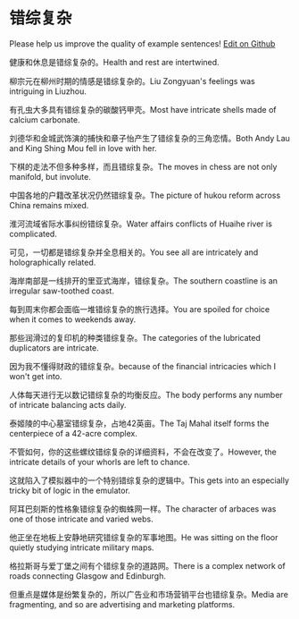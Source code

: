 # 错综复杂

Please help us improve the quality of example sentences! [Edit on Github](https://github.com/jiyushe/jiyu-example-sentence-source/blob/main/chinese/cuozongfuza.md)

<p><span class="chinese">健康和休息是错综复杂的。</span><span class="english">Health and rest are intertwined.</span></p>

<p><span class="chinese">柳宗元在柳州时期的情感是错综复杂的。</span><span class="english">Liu Zongyuan's feelings was intriguing in Liuzhou.</span></p>

<p><span class="chinese">有孔虫大多具有错综复杂的碳酸钙甲壳。</span><span class="english">Most have intricate shells made of calcium carbonate.</span></p>

<p><span class="chinese">刘德华和金城武饰演的捕快和章子怡产生了错综复杂的三角恋情。</span><span class="english">Both Andy Lau and King Shing Mou fell in love with her.</span></p>

<p><span class="chinese">下棋的走法不但多种多样，而且错综复杂。</span><span class="english">The moves in chess are not only manifold, but involute.</span></p>

<p><span class="chinese">中国各地的户籍改革状况仍然错综复杂。</span><span class="english">The picture of hukou reform across China remains mixed.</span></p>

<p><span class="chinese">淮河流域省际水事纠纷错综复杂。</span><span class="english">Water affairs conflicts of Huaihe river is complicated.</span></p>

<p><span class="chinese">可见，一切都是错综复杂并全息相关的。</span><span class="english">You see all are intricately and holographically related.</span></p>

<p><span class="chinese">海岸南部是一线排开的里亚式海岸，错综复杂。</span><span class="english">The southern coastline is an irregular saw-toothed coast.</span></p>

<p><span class="chinese">每到周末你都会面临一堆错综复杂的旅行选择。</span><span class="english">You are spoiled for choice when it comes to weekends away.</span></p>

<p><span class="chinese">那些润滑过的复印机的种类错综复杂。</span><span class="english">The categories of the lubricated duplicators are intricate.</span></p>

<p><span class="chinese">因为我不懂得财政的错综复杂。</span><span class="english">because of the financial intricacies which I won't get into.</span></p>

<p><span class="chinese">人体每天进行无以数记错综复杂的均衡反应。</span><span class="english">The body performs any number of intricate balancing acts daily.</span></p>

<p><span class="chinese">泰姬陵的中心墓室错综复杂，占地42英亩。</span><span class="english">The Taj Mahal itself forms the centerpiece of a 42-acre complex.</span></p>

<p><span class="chinese">不管如何，你的这些螺纹错综复杂的详细资料，不会在改变了。</span><span class="english">However, the intricate details of your whorls are left to chance.</span></p>

<p><span class="chinese">这就陷入了模拟器中的一个特别错综复杂的逻辑中。</span><span class="english">This gets into an especially tricky bit of logic in the emulator.</span></p>

<p><span class="chinese">阿耳巴刻斯的性格象错综复杂的蜘蛛网一样。</span><span class="english">The character of arbaces was one of those intricate and varied webs.</span></p>

<p><span class="chinese">他正坐在地板上安静地研究错综复杂的军事地图。</span><span class="english">He was sitting on the floor quietly studying intricate military maps.</span></p>

<p><span class="chinese">格拉斯哥与爱丁堡之间有个错综复杂的道路网。</span><span class="english">There is a complex network of roads connecting Glasgow and Edinburgh.</span></p>

<p><span class="chinese">但重点是媒体是纷繁复杂的，所以广告业和市场营销平台也错综复杂。</span><span class="english">Media are fragmenting, and so are advertising and marketing platforms.</span></p>

